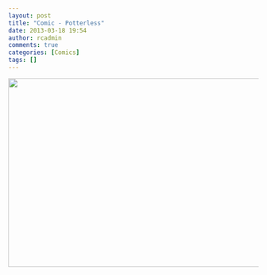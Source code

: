 ```yaml
---
layout: post
title: "Comic - Potterless"
date: 2013-03-18 19:54
author: rcadmin
comments: true
categories: [Comics]
tags: []
---
```

<a href="http://bitsmack.com/wp/2013/03/18/comic-potterless/attachment/20130318/" rel="attachment wp-att-2445"><img src="http://bitsmack.com/wp/wp-content/uploads/2013/03/20130318.jpg" alt="" title="#everyonewasthinkingit" width="680" height="380" class="alignnone size-full wp-image-2445" /></a>
